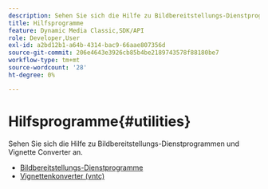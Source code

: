 ```yaml
---
description: Sehen Sie sich die Hilfe zu Bildbereitstellungs-Dienstprogrammen und Vignette Converter an.
title: Hilfsprogramme
feature: Dynamic Media Classic,SDK/API
role: Developer,User
exl-id: a2bd12b1-a64b-4314-bac9-66aae807356d
source-git-commit: 206e4643e3926cb85b4be2189743578f88180be7
workflow-type: tm+mt
source-wordcount: '28'
ht-degree: 0%

---
```


# Hilfsprogramme{#utilities}

Sehen Sie sich die Hilfe zu Bildbereitstellungs-Dienstprogrammen und Vignette Converter an.

* [Bildbereitstellungs-Dienstprogramme](/help/aem-is-ir-api/is-api/is-utils/utilities/c-utils-home.md)
* [Vignettenkonverter (vntc)](/help/aem-is-ir-api/utilities/c-ir-vignette-converter-vntc/c-ir-vignette-converter-vntc.md)
